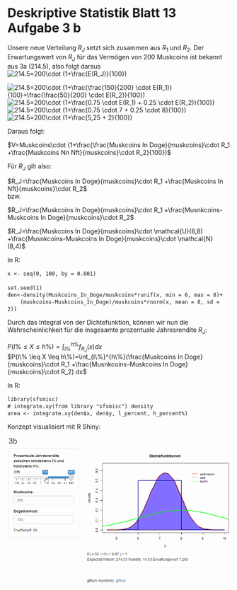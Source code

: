 # Deskriptive Statistik Blatt 13 Aufgabe 3 b


Unsere neue Verteilung $R_J$ setzt sich zusammen aus $R_1$ und $R_2$.
Der Erwartungswert von  $R_J$ für das Vermögen von 200 Muskcoins ist bekannt aus 3a (214.5), also folgt daraus  
<img src="https://latex.codecogs.com/svg.image?214.5=200\cdot&space;(1&plus;\frac{E(R_J)}{100})" title="214.5=200\cdot (1+\frac{E(R_J)}{100})" />

<img src="https://latex.codecogs.com/svg.image?214.5=200\cdot&space;&space;(1&plus;\frac{\frac{150}{200}&space;\cdot&space;E(R_1)}{100}&plus;\frac{\frac{50}{200}&space;\cdot&space;E(R_2)}{100})&space;" title="214.5=200\cdot (1+\frac{\frac{150}{200} \cdot E(R_1)}{100}+\frac{\frac{50}{200} \cdot E(R_2)}{100}) " />
<img src="https://latex.codecogs.com/svg.image?214.5=200\cdot&space;(1&plus;\frac{0.75&space;\cdot&space;E(R_1)&space;&plus;&space;0.25&space;\cdot&space;E(R_2)}{100})&space;" title="214.5=200\cdot (1+\frac{0.75 \cdot E(R_1) + 0.25 \cdot E(R_2)}{100}) " />
<img src="https://latex.codecogs.com/svg.image?214.5=200\cdot&space;(1&plus;\frac{0.75&space;\cdot&space;7&space;&plus;&space;0.25&space;\cdot&space;8}{100})" title="214.5=200\cdot (1+\frac{0.75 \cdot 7 + 0.25 \cdot 8}{100})" />
<img src="https://latex.codecogs.com/svg.image?214.5=200\cdot&space;(1&plus;\frac{5,25&space;&plus;&space;2}{100})&space;" title="214.5=200\cdot (1+\frac{5,25 + 2}{100}) " />



Daraus folgt:

$V=Muskcoins\cdot (1+\frac{\frac{Muskcoins In Doge}{muskcoins}\cdot R_1 +\frac{Muskcoins Nn Nft}{muskcoins}\cdot R_2}{100})$  

Für $R_J$ gilt also:  

$R_J=\frac{Muskcoins In Doge}{muskcoins}\cdot R_1 +\frac{Muskcoins In Nft}{muskcoins}\cdot R_2$  
bzw.  

$R_J=\frac{Muskcoins In Doge}{muskcoins}\cdot R_1 +\frac{Musnkcoins-Muskcoins In Doge}{muskcoins}\cdot R_2$  

$R_J=\frac{Muskcoins In Doge}{muskcoins}\cdot \mathcal{U}(6,8) +\frac{Musnkcoins-Muskcoins In Doge}{muskcoins}\cdot \mathcal{N}(8,4)$  

In R:  

```
x <- seq(0, 100, by = 0.001)

set.seed(1)
den<-density(Muskcoins_In_Doge/muskcoins*runif(x, min = 6, max = 8)+
    (muskcoins-Muskcoins_In_Doge)/muskcoins*rnorm(x, mean = 8, sd = 2))

```

Durch das Integral von der Dichtefunktion, können wir nun die Wahrscheinlichkeit für
die insgesamte prozentuale Jahresrendite $R_J$: 

$P(l\% \leq X \leq h\%)=\int_{l\%}^{h\%}f_{R_J}(x)dx$  
$P(l\% \leq X \leq h\%)=\int_{l\%}^{h\%}(\frac{Muskcoins In Doge}{muskcoins}\cdot R_1 +\frac{Musnkcoins-Muskcoins In Doge}{muskcoins}\cdot R_2) dx$  

In R:  

```
library(sfsmisc)
# integrate.xy(from library "sfsmisc") density
area <- integrate.xy(den$x, den$y, l_percent, h_percent%)
```

Konzept visualisiert mit R Shiny:

![R Shiny Demo](https://raw.githubusercontent.com/czycs/deskr_stat_13_3_b/main/pictures/r_shiny_demo.gif)
